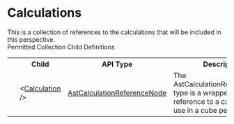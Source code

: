 # Calculations

<div class="LanguageSummary"><div class ="SummaryItem">This is a collection of references to the calculations that will be included in this perspective.</div></div><div class="SchemaBindingGroup"><div class="SchemaBindingGroupHeader">Permitted Collection Child Definitions</div><table id="SchemaBindingList" class="SchemaBindingList"><tbody><tr><th class="SchemaBindingIconColumnHeader">&nbsp;</th><th class="SchemaBindingNameColumnHeader">Child</th><th class="SchemaBindingTypeColumnHeader">API Type</th><th class="SchemaBindingSummaryColumnHeader">Description</th></tr><tr class="cd0"><td class="SchemaBindingIcon"><div class="NotRequired" /></td><td class="SchemaBindingName"><span class="punc">&lt;</span><a href=../api-reference/Varigence.Languages.Biml.Cube.AstCalculationReferenceNode.html">Calculation</a><span class="punc"> /&gt;</span></td><td class="SchemaBindingType"><a href="Varigence.Languages.Biml.Cube.AstCalculationReferenceNode.html">AstCalculationReferenceNode</a></td><td class="SchemaBindingSummary">The AstCalculationReferenceNode type is a wrapper for a direct reference to a calculation for use in a cube perspective.</td></tr></tbody></table></div>